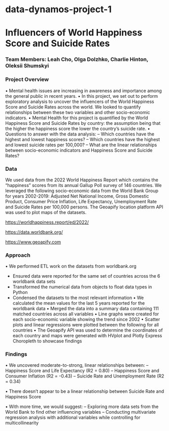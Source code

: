 # data-dynamos-project-1

# Influencers of World Happiness Score and Suicide Rates

### Team Members: Leah Cho, Olga Dolzhko, Charlie Hinton, Oleksii Shumskyi

### Project Overview
•	Mental health issues are increasing in awareness and importance among the general public in recent years.
•	In this project, we set out to perform exploratory analysis to uncover the influencers of the World Happiness Score and Suicide Rates across the world.  We looked to quantify relationships between these two variables and other socio-economic indicators.
•	Mental Health for this project is quantified by the World Happiness Score and Suicide Rates by country:  the assumption being that the higher the happiness score the lower the country’s suicide rate.
•	Questions to answer with the data analysis:
–	Which countries have the highest and lowest 
happiness scores?
–	Which countries have the highest and lowest 
suicide rates per 100,000?
–	What are the linear relationships between socio-economic indicators and Happiness Score and Suicide Rates?


### Data
We used data from the 2022 World Happiness Report which contains the “happiness” scores from its annual Gallup Poll survey of 146 countries. We leveraged the following socio-economic data from the World Bank Group for years 2002-2019:  Adjusted Net National Income, Gross Domestic Product, Consumer Price Inflation, Life Expectancy, Unemployment Rate and Suicide Rates per 100,000 persons.  The Geoapify location platform API was used to plot maps of the datasets.

https://worldhappiness.report/ed/2022/

https://data.worldbank.org/

https://www.geoapify.com


### Approach
•	We performed ETL work on the datasets from worldbank.org
-	Ensured data were reported for the same set of countries across the 6 worldbank data sets
-	Transformed the numerical data from objects to float data types in Python
-	Condensed the datasets to the most relevant information
•	We calculated the mean values for the last 5 years reported for the worldbank data
•	Merged the data into a summary data containing 111 matched countries across all variables
•	Line graphs were created for each socio-economic variable showing the trend since 2002
•	Scatter plots and linear regressions were plotted between the following for all countries
•	The Geoapify API was used to determine the coordinates of each country and maps were generated with HVplot and Plotly Express Choropleth to showcase findings

### Findings
•	We uncovered moderate-to-strong, linear relationships between:
–	Happiness Score and Life Expectancy (R2 = 0.80) 
–	Happiness Score and Consumer Inflation (R2 = -0.43)
–	Suicide Rate and Unemployment Rate (R2 = 0.34) 

 

•	There doesn’t appear to be a linear relationship between Suicide Rate and Happiness Score

 

•	With more time, we would suggest:
–	Exploring more data sets from the World Bank to find other influencing variables
–	Conducting multivariate regression analysis with additional variables while controlling for multicollinearity

